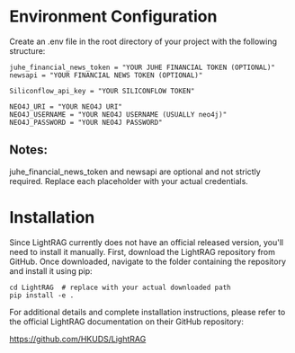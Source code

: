 # Environment Configuration

Create an .env file in the root directory of your project with the following structure:
```
juhe_financial_news_token = "YOUR JUHE FINANCIAL TOKEN (OPTIONAL)"
newsapi = "YOUR FINANCIAL NEWS TOKEN (OPTIONAL)"

Siliconflow_api_key = "YOUR SILICONFLOW TOKEN"

NEO4J_URI = "YOUR NEO4J URI"
NEO4J_USERNAME = "YOUR NEO4J USERNAME (USUALLY neo4j)"
NEO4J_PASSWORD = "YOUR NEO4J PASSWORD"
```
## Notes:
juhe_financial_news_token and newsapi are optional and not strictly required.
Replace each placeholder with your actual credentials.

# Installation

Since LightRAG currently does not have an official released version, you'll need to install it manually. First, download the LightRAG repository from GitHub. Once downloaded, navigate to the folder containing the repository and install it using pip:
```
cd LightRAG  # replace with your actual downloaded path
pip install -e .
```
For additional details and complete installation instructions, please refer to the official LightRAG documentation on their GitHub repository:

https://github.com/HKUDS/LightRAG
